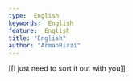 ```yaml
---
type:  English
keywords:  English
feature:  English
title: "English"
author: "ArmanRiazi"
---
```

[[I just need to sort it out with you]]